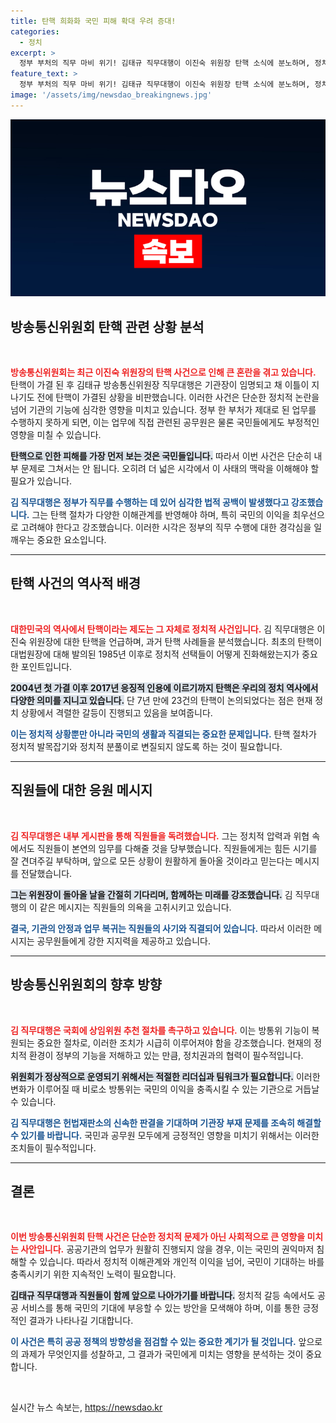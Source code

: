 ```yaml
---
title: 탄핵 희화화 국민 피해 확대 우려 증대!
categories:
  - 정치
excerpt: >
  정부 부처의 직무 마비 위기! 김태규 직무대행이 이진숙 위원장 탄핵 소식에 분노하며, 정치의 무기력함이 국민에게 미치는 영향을 경고합니다. 직원들에게는 희망의 메시지를 전하며, 위기 극복을 강조했습니다!
feature_text: >
  정부 부처의 직무 마비 위기! 김태규 직무대행이 이진숙 위원장 탄핵 소식에 분노하며, 정치의 무기력함이 국민에게 미치는 영향을 경고합니다. 직원들에게는 희망의 메시지를 전하며, 위기 극복을 강조했습니다!
image: '/assets/img/newsdao_breakingnews.jpg'
---
```


<p><img src="/assets/img/newsdao_breakingnews.jpg" alt="cryptoinkorea 속보" /></p>

<h2 data-ke-size="size26">방송통신위원회 탄핵 관련 상황 분석</h2>

<p data-ke-size="size16">&nbsp;</p>

<p><b><span style="color: #ee2323;">방송통신위원회는 최근 이진숙 위원장의 탄핵 사건으로 인해 큰 혼란을 겪고 있습니다.</span></b> 탄핵이 가결 된 후 김태규 방송통신위원장 직무대행은 기관장이 임명되고 채 이틀이 지나기도 전에 탄핵이 가결된 상황을 비판했습니다. 이러한 사건은 단순한 정치적 논란을 넘어 기관의 기능에 심각한 영향을 미치고 있습니다. 정부 한 부처가 제대로 된 업무를 수행하지 못하게 되면, 이는 업무에 직접 관련된 공무원은 물론 국민들에게도 부정적인 영향을 미칠 수 있습니다. </p>

<p><b><span style="background-color: #21538527;">탄핵으로 인한 피해를 가장 먼저 보는 것은 국민들입니다.</span></b> 따라서 이번 사건은 단순히 내부 문제로 그쳐서는 안 됩니다. 오히려 더 넓은 시각에서 이 사태의 맥락을 이해해야 할 필요가 있습니다.</p>

<p><b><span style="color: #1a5490;">김 직무대행은 정부가 직무를 수행하는 데 있어 심각한 법적 공백이 발생했다고 강조했습니다.</span></b> 그는 탄핵 절차가 다양한 이해관계를 반영해야 하며, 특히 국민의 이익을 최우선으로 고려해야 한다고 강조했습니다. 이러한 시각은 정부의 직무 수행에 대한 경각심을 일깨우는 중요한 요소입니다. </p>

<hr>

<h2 data-ke-size="size26">탄핵 사건의 역사적 배경</h2>

<p data-ke-size="size16">&nbsp;</p>

<p><b><span style="color: #ee2323;">대한민국의 역사에서 탄핵이라는 제도는 그 자체로 정치적 사건입니다.</span></b> 김 직무대행은 이진숙 위원장에 대한 탄핵을 언급하며, 과거 탄핵 사례들을 분석했습니다. 최초의 탄핵이 대법원장에 대해 발의된 1985년 이후로 정치적 선택들이 어떻게 진화해왔는지가 중요한 포인트입니다.</p>

<p><b><span style="background-color: #21538527;">2004년 첫 가결 이후 2017년 응징적 인용에 이르기까지 탄핵은 우리의 정치 역사에서 다양한 의미를 지니고 있습니다.</span></b> 단 7년 만에 23건의 탄핵이 논의되었다는 점은 현재 정치 상황에서 격렬한 갈등이 진행되고 있음을 보여줍니다. </p>

<p><b><span style="color: #1a5490;">이는 정치적 상황뿐만 아니라 국민의 생활과 직결되는 중요한 문제입니다.</span></b> 탄핵 절차가 정치적 발목잡기와 정치적 분풀이로 변질되지 않도록 하는 것이 필요합니다. </p>

<hr>

<h2 data-ke-size="size26">직원들에 대한 응원 메시지</h2>

<p data-ke-size="size16">&nbsp;</p>

<p><b><span style="color: #ee2323;">김 직무대행은 내부 게시판을 통해 직원들을 독려했습니다.</span></b> 그는 정치적 압력과 위협 속에서도 직원들이 본연의 임무를 다해줄 것을 당부했습니다. 직원들에게는 힘든 시기를 잘 견뎌주길 부탁하며, 앞으로 모든 상황이 원활하게 돌아올 것이라고 믿는다는 메시지를 전달했습니다.</p>

<p><b><span style="background-color: #21538527;">그는 위원장이 돌아올 날을 간절히 기다리며, 함께하는 미래를 강조했습니다.</span></b> 김 직무대행의 이 같은 메시지는 직원들의 의욕을 고취시키고 있습니다. </p>

<p><b><span style="color: #1a5490;">결국, 기관의 안정과 업무 복귀는 직원들의 사기와 직결되어 있습니다.</span></b> 따라서 이러한 메시지는 공무원들에게 강한 지지력을 제공하고 있습니다.</p>

<hr>

<h2 data-ke-size="size26">방송통신위원회의 향후 방향</h2>

<p data-ke-size="size16">&nbsp;</p>

<p><b><span style="color: #ee2323;">김 직무대행은 국회에 상임위원 추천 절차를 촉구하고 있습니다.</span></b> 이는 방통위 기능이 복원되는 중요한 절차로, 이러한 조치가 시급히 이루어져야 함을 강조했습니다. 현재의 정치적 환경이 정부의 기능을 저해하고 있는 만큼, 정치권과의 협력이 필수적입니다.</p>

<p><b><span style="background-color: #21538527;">위원회가 정상적으로 운영되기 위해서는 적절한 리더십과 팀워크가 필요합니다.</span></b> 이러한 변화가 이루어질 때 비로소 방통위는 국민의 이익을 충족시킬 수 있는 기관으로 거듭날 수 있습니다.</p>

<p><b><span style="color: #1a5490;">김 직무대행은 헌법재판소의 신속한 판결을 기대하며 기관장 부재 문제를 조속히 해결할 수 있기를 바랍니다.</span></b> 국민과 공무원 모두에게 긍정적인 영향을 미치기 위해서는 이러한 조치들이 필수적입니다.</p>

<hr>

<h2 data-ke-size="size26">결론</h2>

<p data-ke-size="size16">&nbsp;</p>

<p><b><span style="color: #ee2323;">이번 방송통신위원회 탄핵 사건은 단순한 정치적 문제가 아닌 사회적으로 큰 영향을 미치는 사안입니다.</span></b> 공공기관의 업무가 원활히 진행되지 않을 경우, 이는 국민의 권익마저 침해할 수 있습니다. 따라서 정치적 이해관계와 개인적 이익을 넘어, 국민이 기대하는 바를 충족시키기 위한 지속적인 노력이 필요합니다.</p>

<p><b><span style="background-color: #21538527;">김태규 직무대행과 직원들이 함께 앞으로 나아가기를 바랍니다.</span></b> 정치적 갈등 속에서도 공공 서비스를 통해 국민의 기대에 부응할 수 있는 방안을 모색해야 하며, 이를 통한 긍정적인 결과가 나타나길 기대합니다.</p>

<p><b><span style="color: #1a5490;">이 사건은 특히 공공 정책의 방향성을 점검할 수 있는 중요한 계기가 될 것입니다.</span></b> 앞으로의 과제가 무엇인지를 성찰하고, 그 결과가 국민에게 미치는 영향을 분석하는 것이 중요합니다. </p>

<p data-ke-size="size16">&nbsp;</p>
실시간 뉴스 속보는, <a href="https://newsdao.kr" rel="dofollow">https://newsdao.kr</a>


